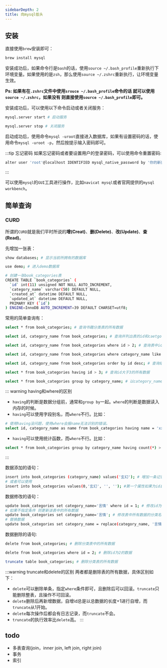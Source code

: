 ```yaml
---
sidebarDepth: 2
title: 向mysql低头
---
```


## 安装

直接使用`brew`安装即可：

```bash
brew install mysql
```

安装成功后，如果命令行是`bash`的话，使用`source ~/.bash_profile`重新执行下环境变量。如果使用的是`zsh`，那么使用`source ~/.zshrc`重新执行，让环境变量生效。

**Ps: 如果有在`.zshrc`文件中使用`srouce ~/.bash_profile`命令的话 就可以使用`source ~/.zshrc`，如果没有 则直接使用`source ~/.bash_profile`即可。**

安装成功后，可以使用以下命令启动或者关闭服务：

```bash
mysql.server start # 启动服务

mysql.server stop # 关闭服务
```

启动成功后，使用命令`mysql -uroot`直接进入数据库，如果有设置密码的话，使用命令`mysql -uroot -p`，然后按提示输入密码即可。

:::tip 忘记密码
如果忘记密码或者要设置用户的登录密码，可以使用命令重置密码:
```bash
alter user 'root'@localhost IDENTIFIED mysql_native_password by '你的新密码'
```
:::

可以使用`mysql`的`GUI`工具进行操作，比如`navicat mysql`或者官网提供的`mysql workbench`。

## 简单查询

### CURD

所谓的`CURD`就是我们平时所说的**增(Creat)**、**删(Delete)**、**改(Update)**、**查(Read)**。

先增加一张表：

```bash
show databases; # 显示当前所拥有的数据库

use demo; # 进入demo数据库

# 创建一张book_categories表
CREATE TABLE `book_categories` (
  `id` int(11) unsigned NOT NULL AUTO_INCREMENT,
  `category_name` varchar(50) DEFAULT NULL,
  `created_at` datetime DEFAULT NULL,
  `updated_at` datetime DEFAULT NULL,
  PRIMARY KEY (`id`)
) ENGINE=InnoDB AUTO_INCREMENT=39 DEFAULT CHARSET=utf8;
```

常用的简单查询有：

```bash
select * from book_categories; # 查询书籍分类表的所有数据

select id, category_name from book_categories; # 查询并列出表的id和caetgory_name字段

select id, category_name from book_categories where id > 2; # 查询表中id大于2的数据，并显示id和caetgory_name字段

select id, category_name from book_categories where category_name like '云%'; # 查询表中分类名称以云开头的数据，同理，还有%云-以云结尾的，%云%-带有云字的。

select id, category_name from book_categories order by id desc; # 查询结果以id降序排列

select * from book_categories having id > 3; # 查询id大于3的所有数据

select * from book_categories group by category_name; # 以category_name对数据进行分组
```

::: warning having和where的区别
* `having`的判断是数据分组前，通常和`group by`一起。`where`的判断是数据读入内存的时候。
* `having`可以使用字段别名，而`where`不行。比如：
```bash
# 使用having没问题，使用where会报name无法识别的错误。
select id, category_name as name from book_categories having name = 'xxx';
```
* `having`可以使用统计函数，而`where`不行。比如：
```bash
select * from book_categories group by category_name having count(*) > 1;
```
:::

数据添加的语句：

```bash
insert into book_categories (category_name) values('玄幻'); # 增加一条记录 - 指定列名
# 或者可以使用
insert into book_categories values(0,'玄幻', '', ''); #第一个属性如果为id自增的时候，可以直接设置成0
```

数据修改的语句：

```bash
update book_categories set category_name='言情' where id = 1; # 修改id为1的数据的分类名称为言情
# 如果不指定条件 则更新该表中的所有数据
update book_categories set category_name='言情'; # 修改表中所有数据的分类名称为言情
# 替换数据
update book_categories set category_name = replace(category_name, '言情', '历史'); # 批量修改表中所有分类名为言情的数据为历史， 如果指定修改 则加入where条件判断即可
```

数据删除的语句:

```bash
delete from book_categories; # 删除分类表中的所有数据

delete from book_categories where id = 2; # 删除id为2的数据

truncate table book_categories; # 删除分类表的所有数据
```

:::warning truncate和delete的区别
两者都是删除表的所有数据，具体区别如下：
* `delete`可以删除单条，指定`where`条件即可，且删除后可以回滚。`truncate`只能删除整表，且操作不可回滚。
* `delete`删除后再新增数据，自增id总是以总数据的长度+1进行自增，而`truncate`从1开始。
* `delete`每次操作后都会有日志记录，而`truncate`不会。
* `truncate`的执行效率比`delete`高。
:::

## todo

* 多表查询(join，inner join, left join, right join)
* 事务
* 索引